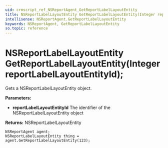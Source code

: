 ```yaml
---
uid: crmscript_ref_NSReportAgent_GetReportLabelLayoutEntity
title: NSReportLabelLayoutEntity GetReportLabelLayoutEntity(Integer reportLabelLayoutEntityId);
intellisense: NSReportAgent.GetReportLabelLayoutEntity
keywords: NSReportAgent, GetReportLabelLayoutEntity
so.topic: reference
---
```


# NSReportLabelLayoutEntity GetReportLabelLayoutEntity(Integer reportLabelLayoutEntityId);

Gets a NSReportLabelLayoutEntity object.

**Parameters:**
 - **reportLabelLayoutEntityId** The identifier of the NSReportLabelLayoutEntity object

**Returns:** NSReportLabelLayoutEntity

```crmscript
NSReportAgent agent;
NSReportLabelLayoutEntity thing = agent.GetReportLabelLayoutEntity(123);
```


